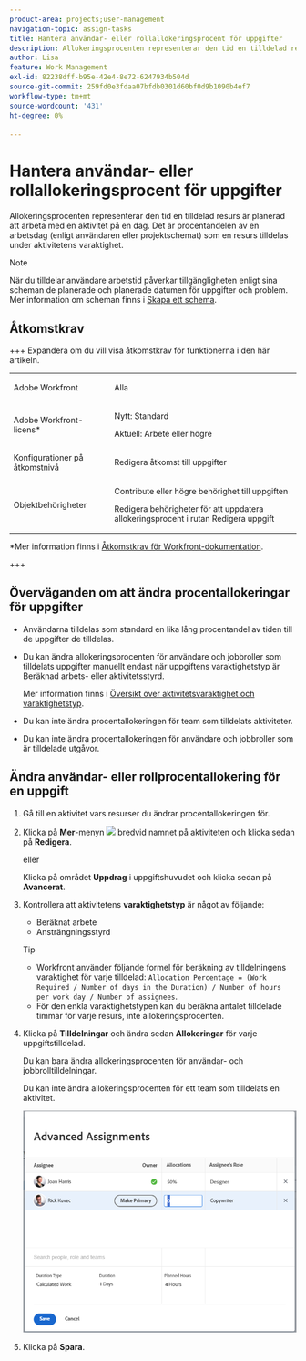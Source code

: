 ```yaml
---
product-area: projects;user-management
navigation-topic: assign-tasks
title: Hantera användar- eller rollallokeringsprocent för uppgifter
description: Allokeringsprocenten representerar den tid en tilldelad resurs är planerad att arbeta med en aktivitet på en dag. Det är procentandelen av en arbetsdag (enligt användaren eller projektschemat) som en resurs tilldelas under aktivitetens varaktighet.
author: Lisa
feature: Work Management
exl-id: 82238dff-b95e-42e4-8e72-6247934b504d
source-git-commit: 259fd0e3fdaa07bfdb0301d60bf0d9b1090b4ef7
workflow-type: tm+mt
source-wordcount: '431'
ht-degree: 0%

---
```


# Hantera användar- eller rollallokeringsprocent för uppgifter

Allokeringsprocenten representerar den tid en tilldelad resurs är planerad att arbeta med en aktivitet på en dag. Det är procentandelen av en arbetsdag (enligt användaren eller projektschemat) som en resurs tilldelas under aktivitetens varaktighet.

>[!NOTE]
>
>När du tilldelar användare arbetstid påverkar tillgängligheten enligt sina scheman de planerade och planerade datumen för uppgifter och problem. Mer information om scheman finns i [Skapa ett schema](../../../administration-and-setup/set-up-workfront/configure-timesheets-schedules/create-schedules.md).

## Åtkomstkrav

+++ Expandera om du vill visa åtkomstkrav för funktionerna i den här artikeln.

<table style="table-layout:auto"> 
 <col> 
 <col> 
 <tbody> 
  <tr> 
   <td role="rowheader">Adobe Workfront</td> 
   <td> <p>Alla</p> </td> 
  </tr> 
  <tr> 
   <td role="rowheader">Adobe Workfront-licens*</td> 
   <td> <p>Nytt: Standard</p> 
   <p>Aktuell: Arbete eller högre</p> </td> 
  </tr> 
  <tr> 
   <td role="rowheader">Konfigurationer på åtkomstnivå</td> 
   <td> <p>Redigera åtkomst till uppgifter</p> </td> 
  </tr> 
  <tr> 
   <td role="rowheader">Objektbehörigheter</td> 
   <td> <p>Contribute eller högre behörighet till uppgiften</p> <p>Redigera behörigheter för att uppdatera allokeringsprocent i rutan Redigera uppgift</p>  </td> 
  </tr> 
 </tbody> 
</table>

*Mer information finns i [Åtkomstkrav för Workfront-dokumentation](/help/quicksilver/administration-and-setup/add-users/access-levels-and-object-permissions/access-level-requirements-in-documentation.md).

+++

## Överväganden om att ändra procentallokeringar för uppgifter

* Användarna tilldelas som standard en lika lång procentandel av tiden till de uppgifter de tilldelas.
* Du kan ändra allokeringsprocenten för användare och jobbroller som tilldelats uppgifter manuellt endast när uppgiftens varaktighetstyp är Beräknad arbets- eller aktivitetsstyrd.

  Mer information finns i [Översikt över aktivitetsvaraktighet och varaktighetstyp](../../../manage-work/tasks/taskdurtn/task-duration-and-duration-type.md).

* Du kan inte ändra procentallokeringen för team som tilldelats aktiviteter.
* Du kan inte ändra procentallokeringen för användare och jobbroller som är tilldelade utgåvor.

## Ändra användar- eller rollprocentallokering för en uppgift

1. Gå till en aktivitet vars resurser du ändrar procentallokeringen för.
1. Klicka på **Mer**-menyn ![](assets/qs-more-icon-on-an-object.png) bredvid namnet på aktiviteten och klicka sedan på **Redigera**.

   eller

   Klicka på området **Uppdrag** i uppgiftshuvudet och klicka sedan på **Avancerat**.

1. Kontrollera att aktivitetens **varaktighetstyp** är något av följande:

   * Beräknat arbete
   * Ansträngningsstyrd

   >[!TIP]
   >
   >* Workfront använder följande formel för beräkning av tilldelningens varaktighet för varje tilldelad: `Allocation Percentage = (Work Required / Number of days in the Duration) / Number of hours per work day / Number of assignees`.
   >* För den enkla varaktighetstypen kan du beräkna antalet tilldelade timmar för varje resurs, inte allokeringsprocenten.

1. Klicka på **Tilldelningar** och ändra sedan **Allokeringar** för varje uppgiftstilldelad.

   Du kan bara ändra allokeringsprocenten för användar- och jobbrolltilldelningar.

   Du kan inte ändra allokeringsprocenten för ett team som tilldelats en aktivitet.

   ![Ändra allokeringsprocent](assets/advanced-assignments-allocation-percentage.png)

1. Klicka på **Spara**.
